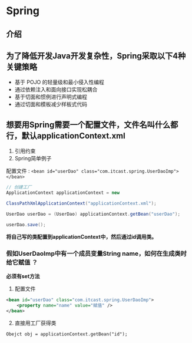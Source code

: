 # Spring

## 介绍

## 为了降低开发Java开发复杂性，Spring采取以下4种关键策略

* 基于 POJO 的轻量级和最小侵入性编程
* 通过依赖注入和面向接口实现松耦合
* 基于切面和惯例进行声明式编程
* 通过切面和模板减少样板式代码

## 想要用Spring需要一个配置文件，文件名叫什么都行，默认applicationContext.xml

1. 引用约束
2. Spring简单例子

配置文件 : `<bean id="userDao" class="com.itcast.spring.UserDaoImp"></bean>`

```java
// 创建工厂
ApplicationContext applicationContext = new 

ClassPathXmlApplicationContext("applicationContext.xml");

UserDao userDao = (UserDao) applicationContext.getBean("userDao");

userDao.save();
```

**将自己写的类配置到applicationContext中，然后通过id调用类。**

### 假如UserDaoImp中有一个成员变量String name，如何在生成类时给它赋值 ？

**必须有set方法**

1. 配置文件

```xml
<bean id="userDao" class="com.itcast.spring.UserDaoImp">
    <property name="name" value="赋值" />
</bean>
```
2. 直接用工厂获得类

`Obejct obj = applicationContext.getBean("id");`













